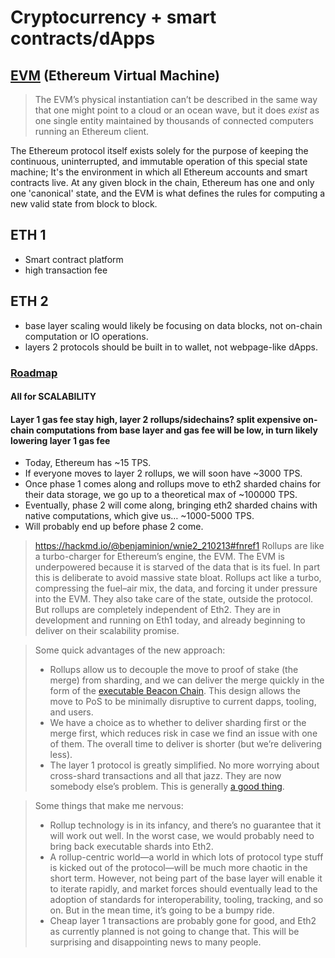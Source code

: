 # Cryptocurrency + smart contracts/dApps
## [EVM](https://ethereum.org/en/developers/docs/evm/) (Ethereum Virtual Machine)
> The EVM’s physical instantiation can’t be described in the same way that one might point to a cloud or an ocean wave, but it does _exist_ as one single entity maintained by thousands of connected computers running an Ethereum client.

The Ethereum protocol itself exists solely for the purpose of keeping the continuous, uninterrupted, and immutable operation of this special state machine; It's the environment in which all Ethereum accounts and smart contracts live. At any given block in the chain, Ethereum has one and only one 'canonical' state, and the EVM is what defines the rules for computing a new valid state from block to block.
## ETH 1
- Smart contract platform
- high transaction fee
## ETH 2
- base layer scaling would likely be focusing on data blocks, not on-chain computation or IO operations.
- layers 2 protocols should be built in to wallet, not webpage-like dApps. 
### [Roadmap](https://ethereum-magicians.org/t/a-rollup-centric-ethereum-roadmap/4698/47)  
#### All for **SCALABILITY**
#### Layer 1 gas fee stay high, layer 2 rollups/sidechains? split expensive on-chain computations from base layer and gas fee will be low, in turn likely lowering layer 1 gas fee
-   Today, Ethereum has ~15 TPS.
-   If everyone moves to layer 2 rollups, we will soon have ~3000 TPS.
-   Once phase 1 comes along and rollups move to eth2 sharded chains for their data storage, we go up to a theoretical max of ~100000 TPS.
-   Eventually, phase 2 will come along, bringing eth2 sharded chains with native computations, which give us… ~1000-5000 TPS.
-  Will probably end up before phase 2 come. 

> https://hackmd.io/@benjaminion/wnie2_210213#fnref1
> Rollups are like a turbo-charger for Ethereum’s engine, the EVM. The EVM is underpowered because it is starved of the data that is its fuel. In part this is deliberate to avoid massive state bloat. Rollups act like a turbo, compressing the fuel–air mix, the data, and forcing it under pressure into the EVM. They also take care of the state, outside the protocol.
> But rollups are completely independent of Eth2. They are in development and running on Eth1 today, and already beginning to deliver on their scalability promise.


> Some quick advantages of the new approach:
> -   Rollups allow us to decouple the move to proof of stake (the merge) from sharding, and we can deliver the merge quickly in the form of the [executable Beacon Chain](https://ethresear.ch/t/executable-beacon-chain/8271?u=benjaminion). This design allows the move to PoS to be minimally disruptive to current dapps, tooling, and users.
> -   We have a choice as to whether to deliver sharding first or the merge first, which reduces risk in case we find an issue with one of them. The overall time to deliver is shorter (but we’re delivering less).
> -   The layer 1 protocol is greatly simplified. No more worrying about cross-shard transactions and all that jazz. They are now somebody else’s problem. This is generally [a good thing](https://vitalik.ca/general/2018/08/26/layer_1.html).

> Some things that make me nervous:
> -   Rollup technology is in its infancy, and there’s no guarantee that it will work out well. In the worst case, we would probably need to bring back executable shards into Eth2.
> -  A rollup-centric world—a world in which lots of protocol type stuff is kicked out of the protocol—will be much more chaotic in the short term. However, not being part of the base layer will enable it to iterate rapidly, and market forces should eventually lead to the adoption of standards for interoperability, tooling, tracking, and so on. But in the mean time, it’s going to be a bumpy ride.
> - Cheap layer 1 transactions are probably gone for good, and Eth2 as currently planned is not going to change that. This will be surprising and disappointing news to many people.